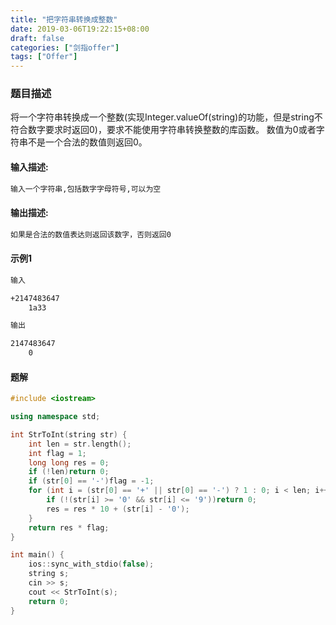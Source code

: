 ```yaml
---
title: "把字符串转换成整数"
date: 2019-03-06T19:22:15+08:00
draft: false
categories: ["剑指offer"]
tags: ["Offer"]
---
```


### 题目描述

将一个字符串转换成一个整数(实现Integer.valueOf(string)的功能，但是string不符合数字要求时返回0)，要求不能使用字符串转换整数的库函数。 数值为0或者字符串不是一个合法的数值则返回0。

#### 输入描述:

```html
输入一个字符串,包括数字字母符号,可以为空
```

#### 输出描述:

```html
如果是合法的数值表达则返回该数字，否则返回0
```

#### 示例1

```html
输入

+2147483647
    1a33

输出

2147483647
    0
```

#### 题解

```c++
#include <iostream>

using namespace std;

int StrToInt(string str) {
    int len = str.length();
    int flag = 1;
    long long res = 0;
    if (!len)return 0;
    if (str[0] == '-')flag = -1;
    for (int i = (str[0] == '+' || str[0] == '-') ? 1 : 0; i < len; i++) {
        if (!(str[i] >= '0' && str[i] <= '9'))return 0;
        res = res * 10 + (str[i] - '0');
    }
    return res * flag;
}

int main() {
    ios::sync_with_stdio(false);
    string s;
    cin >> s;
    cout << StrToInt(s);
    return 0;
}
```